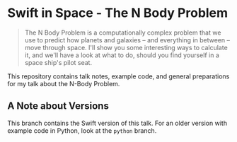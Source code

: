 # Swift in Space - The N Body Problem

> The N Body Problem is a computationally complex problem that we use to predict how planets and galaxies – and everything in between – move through space. I'll show you some interesting ways to calculate it, and we'll have a look at what to do, should you find yourself in a space ship's pilot seat.

This repository contains talk notes, example code, and general preparations for my talk about the N-Body Problem.

## A Note about Versions

This branch contains the Swift version of this talk. For an older version with example code in Python, look at the `python` branch.
